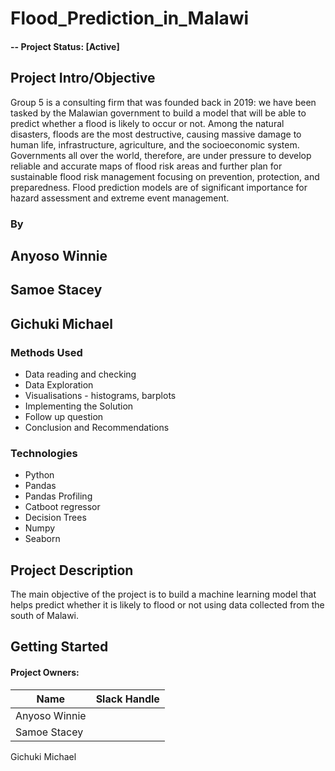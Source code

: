 # Flood_Prediction_in_Malawi

#### -- Project Status: [Active]

## Project Intro/Objective


Group 5 is a consulting firm that was founded back in 2019: we have been tasked by the Malawian government to build a model that will be able to predict whether a flood is likely to occur or not. Among the natural disasters, floods are the most destructive, causing massive damage to human life, infrastructure, agriculture, and the socioeconomic system. Governments all over the world, therefore, are under pressure to develop reliable and accurate maps of flood risk areas and further plan for sustainable flood risk management focusing on prevention, protection, and preparedness. Flood prediction models are of significant importance for hazard assessment and extreme event management.

### By 
## Anyoso Winnie
## Samoe Stacey
## Gichuki Michael

### Methods Used

* Data reading and checking
* Data Exploration
* Visualisations - histograms, barplots
* Implementing the Solution
* Follow up question
* Conclusion and Recommendations

### Technologies

* Python
* Pandas
* Pandas Profiling
* Catboot regressor
* Decision Trees
* Numpy
* Seaborn

## Project Description

The main objective of the project is to build a machine learning model that helps predict whether it is likely to flood or not using data collected from the south of Malawi.


## Getting Started


#### Project Owners:

|Name     |  Slack Handle   | 
|---------|-----------------|
|Anyoso Winnie
|Samoe Stacey
Gichuki Michael
